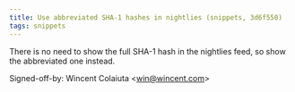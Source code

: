 ```yaml
---
title: Use abbreviated SHA-1 hashes in nightlies (snippets, 3d6f550)
tags: snippets
---
```


There is no need to show the full SHA-1 hash in the nightlies feed, so show the abbreviated one instead.

Signed-off-by: Wincent Colaiuta &lt;win@wincent.com&gt;
